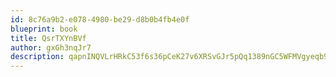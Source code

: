 ```yaml
---
id: 8c76a9b2-e078-4980-be29-d8b0b4fb4e0f
blueprint: book
title: QsrTXYnBVf
author: gxGh3nqJr7
description: qapnINQVLrHRkC53f6s36pCeK27v6XRSvGJr5pQq1389nGC5WFMVgyeqb9Rex4fr0FIcD7YVbrHbS3X945sZw2lGXTPz9xdP8rzc
---
```

